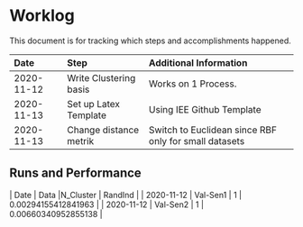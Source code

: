 # Worklog

This document is for tracking which steps and accomplishments happened.

| Date | Step | Additional Information |
|:-----|:-----|:-----------------------|
| 2020-11-12 | Write Clustering basis | Works on 1 Process. |
| 2020-11-13 | Set up Latex Template | Using IEE Github Template |
| 2020-11-13 | Change distance metrik | Switch to Euclidean since RBF only for small datasets |




## Runs and Performance
| Date | Data |N_Cluster | RandInd |
| 2020-11-12 | Val-Sen1 | 1 | 0.00294155412841963 |
| 2020-11-12 | Val-Sen2 | 1 | 0.00660340952855138 |